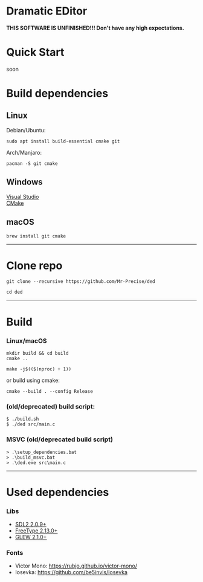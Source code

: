 # Dramatic EDitor

**THIS SOFTWARE IS UNFINISHED!!! Don't have any high expectations.**

# Quick Start
soon

# Build dependencies
## Linux
Debian/Ubuntu:
```
sudo apt install build-essential cmake git
```
Arch/Manjaro:  
```
pacman -S git cmake
```
## Windows
[Visual Studio](https://visualstudio.microsoft.com/)  
[CMake](https://cmake.org/download/)

## macOS
```
brew install git cmake
```
---
# Clone repo

```
git clone --recursive https://github.com/Mr-Precise/ded

cd ded
```
---
# Build
### Linux/macOS
```
mkdir build && cd build  
cmake ..
```
```
make -j$(($(nproc) + 1))
```
or build using cmake:
```
cmake --build . --config Release
```

### (old/deprecated) build script:
```console
$ ./build.sh
$ ./ded src/main.c
```

### MSVC (old/deprecated build script)
```console
> .\setup_dependencies.bat
> .\build_msvc.bat
> .\ded.exe src\main.c
```
---
# Used dependencies

### Libs

- [SDL2 2.0.9+](https://www.libsdl.org/)
- [FreeType 2.13.0+](https://freetype.org/)
- [GLEW 2.1.0+](https://glew.sourceforge.net/)

### Fonts

- Victor Mono: https://rubjo.github.io/victor-mono/
- Iosevka: https://github.com/be5invis/Iosevka
